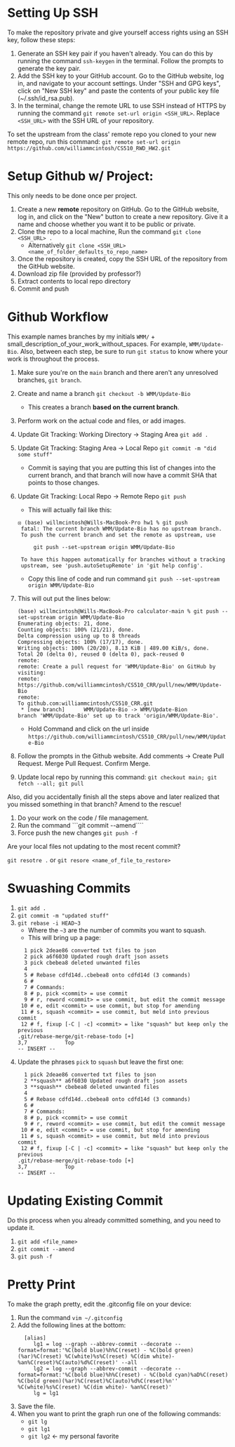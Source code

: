 
# Setting Up SSH

To make the repository private and give yourself access rights using an SSH key, follow these steps:

1. Generate an SSH key pair if you haven't already. You can do this by running the command `ssh-keygen` in the terminal. Follow the prompts to generate the key pair.
2. Add the SSH key to your GitHub account. Go to the GitHub website, log in, and navigate to your account settings. Under "SSH and GPG keys", click on "New SSH key" and paste the contents of your public key file (~/.ssh/id_rsa.pub).
3. In the terminal, change the remote URL to use SSH instead of HTTPS by running the command `git remote set-url origin <SSH_URL>`. Replace `<SSH_URL>` with the SSH URL of your repository.

To set the upstream from the class' remote repo you cloned to your new remote repo, run this command:
`git remote set-url origin https://github.com/williammcintosh/CS510_RWD_HW2.git`


# Setup Github w/ Project:

This only needs to be done once per project.

1. Create a new **remote** repository on GitHub. Go to the GitHub website, log in, and click on the "New" button to create a new repository. Give it a name and choose whether you want it to be public or private.
1. Clone the repo to a local machine, Run the command `git clone <SSH_URL> .`
    * Alternatively `git clone <SSH_URL> <name_of_folder_defaults_to_repo_name>`
1. Once the repository is created, copy the SSH URL of the repository from the GitHub website.
1. Download zip file (provided by professor?)
1. Extract contents to local repo directory
1. Commit and push


# Github Workflow

This example names branches by my initials `WMM/` + small_description_of_your_work_without_spaces. For example, `WMM/Update-Bio`. Also, between each step, be sure to run `git status` to know where your work is throughout the process.

1. Make sure you're on the `main` branch and there aren't any unresolved branches, `git branch`.
2. Create and name a branch `git checkout -b WMM/Update-Bio`
   * This creates a branch **based on the current branch**.
3. Perform work on the actual code and files, or add images.
4. Update Git Tracking: Working Directory $\rightarrow$ Staging Area
   ```git add .```
6. Update Git Tracking: Staging Area $\rightarrow$ Local Repo
   ```git commit -m "did some stuff"```
   * Commit is saying that you are putting this list of changes into the current branch, and that branch will now have a commit SHA that points to those changes.
7. Update Git Tracking: Local Repo $\rightarrow$ Remote Repo
   ```git push```

   * This will actually fail like this:
   ```
   ⦻ (base) willmcintosh@Wills-MacBook-Pro hw1 % git push 
    fatal: The current branch WMM/Update-Bio has no upstream branch.
    To push the current branch and set the remote as upstream, use
    
        git push --set-upstream origin WMM/Update-Bio
    
    To have this happen automatically for branches without a tracking
    upstream, see 'push.autoSetupRemote' in 'git help config'.
   ```
   * Copy this line of code and run command
   ```git push --set-upstream origin WMM/Update-Bio```
8. This will out put the lines below:
   ```
   (base) willmcintosh@Wills-MacBook-Pro calculator-main % git push --set-upstream origin WMM/Update-Bio
   Enumerating objects: 21, done.
   Counting objects: 100% (21/21), done.
   Delta compression using up to 8 threads
   Compressing objects: 100% (17/17), done.
   Writing objects: 100% (20/20), 8.13 KiB | 489.00 KiB/s, done.
   Total 20 (delta 0), reused 0 (delta 0), pack-reused 0
   remote: 
   remote: Create a pull request for 'WMM/Update-Bio' on GitHub by visiting:
   remote:      https://github.com/williammcintosh/CS510_CRR/pull/new/WMM/Update-Bio
   remote: 
   To github.com:williammcintosh/CS510_CRR.git
    * [new branch]      WMM/Update-Bio -> WMM/Update-Bion
   branch 'WMM/Update-Bio' set up to track 'origin/WMM/Update-Bio'.
   ```
   * Hold Command and click on the url inside `https://github.com/williammcintosh/CS510_CRR/pull/new/WMM/Update-Bio`
9. Follow the prompts in the Github website. Add comments -> Create Pull Request. Merge Pull Request. Confirm Merge.
10. Update local repo by running this command:
   ```git checkout main; git fetch --all; git pull```

Also, did you accidentally finish all the steps above and later realized that you missed something in that branch? Amend to the rescue!

1. Do your work on the code / file management.
2. Run the command
   ```git commit --amend````
4. Force push the new changes
   ```git push -f```

Are your local files not updating to the most recent commit?

```git resotre .```
or
```git resore <name_of_file_to_restore>```

# Swuashing Commits

1. `git add .`
2. `git commit -m "updated stuff"`
3. `git rebase -i HEAD~3`
   * Where the `~3` are the number of commits you want to squash.
   * This will bring up a page:
   ```
     1 pick 2deae86 converted txt files to json
     2 pick a6f6030 Updated rough draft json assets
     3 pick cbebea8 deleted unwanted files                                                                                     
     4 
     5 # Rebase cdfd14d..cbebea8 onto cdfd14d (3 commands)
     6 #
     7 # Commands:
     8 # p, pick <commit> = use commit
     9 # r, reword <commit> = use commit, but edit the commit message
    10 # e, edit <commit> = use commit, but stop for amending
    11 # s, squash <commit> = use commit, but meld into previous commit
    12 # f, fixup [-C | -c] <commit> = like "squash" but keep only the previous
   .git/rebase-merge/git-rebase-todo [+]                                                                       3,7            Top
   -- INSERT --
   ```
4. Update the phrases `pick` to `squash` but leave the first one:
   ```
     1 pick 2deae86 converted txt files to json
     2 **squash** a6f6030 Updated rough draft json assets
     3 **squash** cbebea8 deleted unwanted files                                                                                     
     4 
     5 # Rebase cdfd14d..cbebea8 onto cdfd14d (3 commands)
     6 #
     7 # Commands:
     8 # p, pick <commit> = use commit
     9 # r, reword <commit> = use commit, but edit the commit message
    10 # e, edit <commit> = use commit, but stop for amending
    11 # s, squash <commit> = use commit, but meld into previous commit
    12 # f, fixup [-C | -c] <commit> = like "squash" but keep only the previous
   .git/rebase-merge/git-rebase-todo [+]                                                                       3,7            Top
   -- INSERT --
   ```

# Updating Existing Commit

Do this process when you already committed something, and you need to update it.

1. `git add <file_name>`
2. `git commit --amend`
3. `git push -f`

# Pretty Print

To make the graph pretty, edit the .gitconfig file on your device:

1. Run the command
   ```vim ~/.gitconfig```
3. Add the following lines at the bottom:
   ```
     [alias]
        lg1 = log --graph --abbrev-commit --decorate --format=format:'%C(bold blue)%h%C(reset) - %C(bold green)(%ar)%C(reset) %C(white)%s%C(reset) %C(dim white)- %an%C(reset)%C(auto)%d%C(reset)' --all
        lg2 = log --graph --abbrev-commit --decorate --format=format:'%C(bold blue)%h%C(reset) - %C(bold cyan)%aD%C(reset) %C(bold green)(%ar)%C(reset)%C(auto)%d%C(reset)%n''          %C(white)%s%C(reset) %C(dim white)- %an%C(reset)'
        lg = lg1
    ```
4. Save the file.
5. When you want to print the graph run one of the following commands:
    * ```git lg```
    * ```git lg1```
    * ```git lg2``` $\leftarrow$ my personal favorite
  
